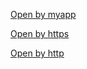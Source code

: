 

<a href="myapp://i-love-reversi.github.io/app/1234">Open by myapp</a>

<a href="https://i-love-reversi.github.io/app/1234">Open by https</a>

<a href="http://i-love-reversi.github.io/app/1234">Open by http</a>
